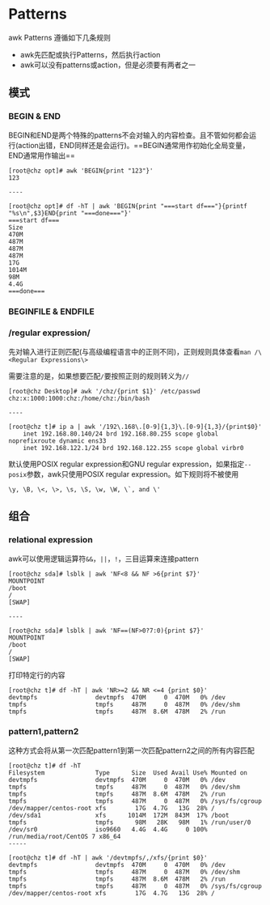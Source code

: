 # Patterns

awk Patterns 遵循如下几条规则

- awk先匹配或执行Patterns，然后执行action
- awk可以没有patterns或action，但是必须要有两者之一


## 模式

### BEGIN & END

BEGIN和END是两个特殊的patterns不会对输入的内容检查。且不管如何都会运行(action出错，END同样还是会运行)。==BEGIN通常用作初始化全局变量，END通常用作输出==

```
[root@chz opt]# awk 'BEGIN{print "123"}'
123

----

[root@chz opt]# df -hT | awk 'BEGIN{print "===start df==="}{printf "%s\n",$3}END{print "===done==="}'
===start df===
Size
470M
487M
487M
487M
17G
1014M
98M
4.4G
===done===
```

### BEGINFILE & ENDFILE



### /regular expression/

先对输入进行正则匹配(与高级编程语言中的正则不同)，正则规则具体查看`man /\<Regular Expressions\>`

需要注意的是，如果想要匹配`/`要按照正则的规则转义为`//`

```
[root@chz Desktop]# awk '/chz/{print $1}' /etc/passwd
chz:x:1000:1000:chz:/home/chz:/bin/bash

----

[root@chz t]# ip a | awk '/192\.168\.[0-9]{1,3}\.[0-9]{1,3}/{print$0}'
    inet 192.168.80.140/24 brd 192.168.80.255 scope global noprefixroute dynamic ens33
    inet 192.168.122.1/24 brd 192.168.122.255 scope global virbr0
```

默认使用POSIX regular expression和GNU regular expression，如果指定`--posix`参数，awk只使用POSIX regular expression。如下规则将不被使用

```
\y, \B, \<, \>, \s, \S, \w, \W, \`, and \'
```

## 组合

### relational expression

awk可以使用逻辑运算符`&&`，`||`，`!`，三目运算来连接pattern

```
[root@chz sda]# lsblk | awk 'NF<8 && NF >6{print $7}'
MOUNTPOINT
/boot
/
[SWAP]

----

[root@chz sda]# lsblk | awk 'NF==(NF>0?7:0){print $7}'
MOUNTPOINT
/boot
/
[SWAP]
```

打印特定行的内容

```
[root@chz t]# df -hT | awk 'NR>=2 && NR <=4 {print $0}'
devtmpfs                devtmpfs  470M     0  470M   0% /dev
tmpfs                   tmpfs     487M     0  487M   0% /dev/shm
tmpfs                   tmpfs     487M  8.6M  478M   2% /run
```

### pattern1,pattern2

这种方式会将从第一次匹配pattern1到第一次匹配pattern2之间的所有内容匹配

```
[root@chz t]# df -hT
Filesystem              Type      Size  Used Avail Use% Mounted on
devtmpfs                devtmpfs  470M     0  470M   0% /dev
tmpfs                   tmpfs     487M     0  487M   0% /dev/shm
tmpfs                   tmpfs     487M  8.6M  478M   2% /run
tmpfs                   tmpfs     487M     0  487M   0% /sys/fs/cgroup
/dev/mapper/centos-root xfs        17G  4.7G   13G  28% /
/dev/sda1               xfs      1014M  172M  843M  17% /boot
tmpfs                   tmpfs      98M   28K   98M   1% /run/user/0
/dev/sr0                iso9660   4.4G  4.4G     0 100% /run/media/root/CentOS 7 x86_64
-----

[root@chz t]# df -hT | awk '/devtmpfs/,/xfs/{print $0}'
devtmpfs                devtmpfs  470M     0  470M   0% /dev
tmpfs                   tmpfs     487M     0  487M   0% /dev/shm
tmpfs                   tmpfs     487M  8.6M  478M   2% /run
tmpfs                   tmpfs     487M     0  487M   0% /sys/fs/cgroup
/dev/mapper/centos-root xfs        17G  4.7G   13G  28% /
```

